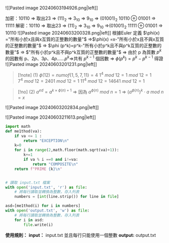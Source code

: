 ![[Pasted image 20240603194926.png|left]]

加密：10110 => 取出23 =>  $(11)_2$ => $3_{10}$  => $9_{10}$ => $(01001)_2$
$10110 \oplus 01001$ => $11111$
解密：10110 => 取出23 =>  $(11)_2$ => $3_{10}$  => $9_{10}$ =>$(01001)_2$
$11111 \oplus 01001$ => $10110$
![[Pasted image 20240603200328.png|left]]
根據Euler 定義 $\phi(x) ="所有小於x且與x互質的正整數的數量"$
=>$\phi(x) =x-"所有小於x且不與x互質的正整數的數量"$
=> $\phi (p^k)=p^k-"所有小於p^k且不與p^k互質的正整數的數量"$
=> $"所有小於p^k且不與p^k互質的正整數的數量"$
=> 由於 p 為質數 $p^k$ 的因數有 p、$2p$、$3p$、$4p$......$p^k$=>共有 $p^{k-1}$ 個因數
=> $\phi(p^k)=p^k-p^{k-1}$ 得證
![[Pasted image 20240603201231.png|left]]
> [!note] (1)
>  $\phi(12)=numof\{1,5,7,11\}=4$
>  $1^4\ mod\ 12 =1\ mod\ 12 =1$
>  $7^4\ mod \ 12=2401\ mod\ 12=1$
>  $11^4\ mod \ 12=14641\ mod\ 12=1$ 

> [!no] (2)
> $a^{ed}=a^{k\times \phi(n)+1}$
> => 因為 $a^{\phi(n)}\ mod \ n =1$
> => $(a^{\phi(n)})^k\cdot a\ mod\ n=x$

![[Pasted image 20240603202834.png|left]]

![[Pasted image 20240603211613.png|left]]

```python
import math
def me1thod(va):
    if va <= 1 :
        return "EXCEPTION\n"
    k=0        
    for i in range(2,math.floor(math.sqrt(va)+1)):
        k+=1
        if va % i ==0 and i!=va:
            return "COMPOSITE\n"
    return f"PRIME {k}\n"


# 讀取 input.txt 檔案
with open('input.txt', 'r') as file:
    # 將每行讀取並轉換為整數，存入列表
    numbers = [int(line.strip()) for line in file]

asd=[me1thod(i) for i in numbers]
with open('output.txt', 'w') as file:
    # 將每行讀取並轉換為整數，存入列表
    for i in asd:
        file.write(i)

```

**使用規則：** 
**input：** input.txt 並且每行只能使用一個整數
**output:** output.txt